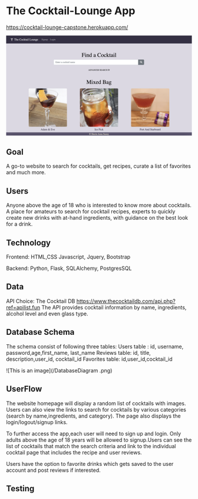 # The Cocktail-Lounge App

https://cocktail-lounge-capstone.herokuapp.com/

![This is an image](/capstone1.png)

## Goal
A go-to website to search for cocktails, get recipes, curate a list of favorites and much more.

## Users
Anyone above the age of 18 who is  interested to know more about cocktails. A place for amateurs to search for cocktail recipes, experts to quickly create new drinks with at-hand ingredients, with guidance on the best look for a drink.

## Technology
Frontend: HTML,CSS Javascript, Jquery, Bootstrap

Backend: Python, Flask, SQLAlchemy, PostgresSQL

## Data
API Choice: The Cocktail DB
https://www.thecocktaildb.com/api.php?ref=apilist.fun
The API provides cocktail information by name, ingredients, alcohol level and even glass type.

## Database Schema
The schema consist of following three tables:
Users  table : id, username, password,age,first_name, last_name
Reviews table: id, title, description,user_id, cocktail_id
Favorites table: id,user_id,cocktail_id

![This is an image](/DatabaseDiagram .png)

## UserFlow

The website homepage will display a random list of cocktails with images. Users can also view the links to search for cocktails by various categories (search by name,ingredients, and category). The page also displays the login/logout/signup links.

To further access the app,each user will need to sign up and login. Only adults above the age of 18 years will be allowed to signup.Users can see the list of cocktails that match the search criteria  and  link to the individual cocktail page that includes the recipe and user reviews.

Users have the option to favorite drinks which gets saved to the user account and post reviews if interested. 

## Testing
